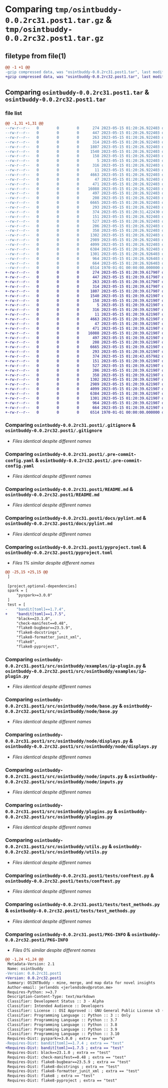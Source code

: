 # Comparing `tmp/osintbuddy-0.0.2rc31.post1.tar.gz` & `tmp/osintbuddy-0.0.2rc32.post1.tar.gz`

## filetype from file(1)

```diff
@@ -1 +1 @@
-gzip compressed data, was "osintbuddy-0.0.2rc31.post1.tar", last modified: Fri Jan  1 00:00:00 2016, max compression
+gzip compressed data, was "osintbuddy-0.0.2rc32.post1.tar", last modified: Fri Jan  1 00:00:00 2016, max compression
```

## Comparing `osintbuddy-0.0.2rc31.post1.tar` & `osintbuddy-0.0.2rc32.post1.tar`

### file list

```diff
@@ -1,31 +1,31 @@
--rw-r--r--   0        0        0      274 2023-05-15 01:20:26.922403 osintbuddy-0.0.2rc31.post1/.github/dependabot.yml
--rw-r--r--   0        0        0      447 2023-05-15 01:20:26.922403 osintbuddy-0.0.2rc31.post1/.github/workflows/CI.yml
--rw-r--r--   0        0        0      263 2023-05-15 01:20:26.922403 osintbuddy-0.0.2rc31.post1/.github/workflows/publish.yml
--rw-r--r--   0        0        0      314 2023-05-15 01:20:26.922403 osintbuddy-0.0.2rc31.post1/.github/workflows/semantic-pr-check.yml
--rw-r--r--   0        0        0     1807 2023-05-15 01:20:26.922403 osintbuddy-0.0.2rc31.post1/.gitignore
--rw-r--r--   0        0        0     1540 2023-05-15 01:20:26.922403 osintbuddy-0.0.2rc31.post1/.pre-commit-config.yaml
--rw-r--r--   0        0        0      158 2023-05-15 01:20:26.922403 osintbuddy-0.0.2rc31.post1/.pypirc
--rw-r--r--   0        0        0        5 2023-05-15 01:20:26.922403 osintbuddy-0.0.2rc31.post1/CODE_OF_CONDUCT.md
--rw-r--r--   0        0        0      316 2023-05-15 01:20:26.922403 osintbuddy-0.0.2rc31.post1/Dockerfile
--rw-r--r--   0        0        0       11 2023-05-15 01:20:26.922403 osintbuddy-0.0.2rc31.post1/LICENSE
--rw-r--r--   0        0        0     4663 2023-05-15 01:20:26.922403 osintbuddy-0.0.2rc31.post1/README.md
--rw-r--r--   0        0        0       47 2023-05-15 01:20:26.922403 osintbuddy-0.0.2rc31.post1/docs/developer.md
--rw-r--r--   0        0        0      471 2023-05-15 01:20:26.922403 osintbuddy-0.0.2rc31.post1/docs/pre-commit-config.md
--rw-r--r--   0        0        0    16088 2023-05-15 01:20:26.922403 osintbuddy-0.0.2rc31.post1/docs/pylint.md
--rw-r--r--   0        0        0      497 2023-05-15 01:20:26.922403 osintbuddy-0.0.2rc31.post1/docs/pyproject.md
--rw-r--r--   0        0        0      208 2023-05-15 01:20:26.922403 osintbuddy-0.0.2rc31.post1/docs/workflows.md
--rw-r--r--   0        0        0     6665 2023-05-15 01:20:26.922403 osintbuddy-0.0.2rc31.post1/pyproject.toml
--rw-r--r--   0        0        0      293 2023-05-15 01:20:26.922403 osintbuddy-0.0.2rc31.post1/src/README.md
--rw-r--r--   0        0        0      374 2023-05-15 01:20:31.422430 osintbuddy-0.0.2rc31.post1/src/osintbuddy/__init__.py
--rw-r--r--   0        0        0      151 2023-05-15 01:20:26.922403 osintbuddy-0.0.2rc31.post1/src/osintbuddy/errors.py
--rw-r--r--   0        0        0      527 2023-05-15 01:20:26.922403 osintbuddy-0.0.2rc31.post1/src/osintbuddy/examples/ip-plugin.py
--rw-r--r--   0        0        0      206 2023-05-15 01:20:26.922403 osintbuddy-0.0.2rc31.post1/src/osintbuddy/manager.py
--rw-r--r--   0        0        0      358 2023-05-15 01:20:26.922403 osintbuddy-0.0.2rc31.post1/src/osintbuddy/node/__init__.py
--rw-r--r--   0        0        0     1302 2023-05-15 01:20:26.922403 osintbuddy-0.0.2rc31.post1/src/osintbuddy/node/base.py
--rw-r--r--   0        0        0     2989 2023-05-15 01:20:26.922403 osintbuddy-0.0.2rc31.post1/src/osintbuddy/node/displays.py
--rw-r--r--   0        0        0     4099 2023-05-15 01:20:26.922403 osintbuddy-0.0.2rc31.post1/src/osintbuddy/node/inputs.py
--rw-r--r--   0        0        0     6384 2023-05-15 01:20:26.922403 osintbuddy-0.0.2rc31.post1/src/osintbuddy/plugins.py
--rw-r--r--   0        0        0     1301 2023-05-15 01:20:26.926403 osintbuddy-0.0.2rc31.post1/src/osintbuddy/utils.py
--rw-r--r--   0        0        0      964 2023-05-15 01:20:26.926403 osintbuddy-0.0.2rc31.post1/tests/conftest.py
--rw-r--r--   0        0        0      664 2023-05-15 01:20:26.926403 osintbuddy-0.0.2rc31.post1/tests/test_methods.py
--rw-r--r--   0        0        0     6514 1970-01-01 00:00:00.000000 osintbuddy-0.0.2rc31.post1/PKG-INFO
+-rw-r--r--   0        0        0      274 2023-05-15 01:20:39.617907 osintbuddy-0.0.2rc32.post1/.github/dependabot.yml
+-rw-r--r--   0        0        0      447 2023-05-15 01:20:39.617907 osintbuddy-0.0.2rc32.post1/.github/workflows/CI.yml
+-rw-r--r--   0        0        0      263 2023-05-15 01:20:39.617907 osintbuddy-0.0.2rc32.post1/.github/workflows/publish.yml
+-rw-r--r--   0        0        0      314 2023-05-15 01:20:39.617907 osintbuddy-0.0.2rc32.post1/.github/workflows/semantic-pr-check.yml
+-rw-r--r--   0        0        0     1807 2023-05-15 01:20:39.617907 osintbuddy-0.0.2rc32.post1/.gitignore
+-rw-r--r--   0        0        0     1540 2023-05-15 01:20:39.621907 osintbuddy-0.0.2rc32.post1/.pre-commit-config.yaml
+-rw-r--r--   0        0        0      158 2023-05-15 01:20:39.621907 osintbuddy-0.0.2rc32.post1/.pypirc
+-rw-r--r--   0        0        0        5 2023-05-15 01:20:39.621907 osintbuddy-0.0.2rc32.post1/CODE_OF_CONDUCT.md
+-rw-r--r--   0        0        0      316 2023-05-15 01:20:39.621907 osintbuddy-0.0.2rc32.post1/Dockerfile
+-rw-r--r--   0        0        0       11 2023-05-15 01:20:39.621907 osintbuddy-0.0.2rc32.post1/LICENSE
+-rw-r--r--   0        0        0     4663 2023-05-15 01:20:39.621907 osintbuddy-0.0.2rc32.post1/README.md
+-rw-r--r--   0        0        0       47 2023-05-15 01:20:39.621907 osintbuddy-0.0.2rc32.post1/docs/developer.md
+-rw-r--r--   0        0        0      471 2023-05-15 01:20:39.621907 osintbuddy-0.0.2rc32.post1/docs/pre-commit-config.md
+-rw-r--r--   0        0        0    16088 2023-05-15 01:20:39.621907 osintbuddy-0.0.2rc32.post1/docs/pylint.md
+-rw-r--r--   0        0        0      497 2023-05-15 01:20:39.621907 osintbuddy-0.0.2rc32.post1/docs/pyproject.md
+-rw-r--r--   0        0        0      208 2023-05-15 01:20:39.621907 osintbuddy-0.0.2rc32.post1/docs/workflows.md
+-rw-r--r--   0        0        0     6665 2023-05-15 01:20:39.621907 osintbuddy-0.0.2rc32.post1/pyproject.toml
+-rw-r--r--   0        0        0      293 2023-05-15 01:20:39.621907 osintbuddy-0.0.2rc32.post1/src/README.md
+-rw-r--r--   0        0        0      374 2023-05-15 01:20:43.657982 osintbuddy-0.0.2rc32.post1/src/osintbuddy/__init__.py
+-rw-r--r--   0        0        0      151 2023-05-15 01:20:39.621907 osintbuddy-0.0.2rc32.post1/src/osintbuddy/errors.py
+-rw-r--r--   0        0        0      527 2023-05-15 01:20:39.621907 osintbuddy-0.0.2rc32.post1/src/osintbuddy/examples/ip-plugin.py
+-rw-r--r--   0        0        0      206 2023-05-15 01:20:39.621907 osintbuddy-0.0.2rc32.post1/src/osintbuddy/manager.py
+-rw-r--r--   0        0        0      358 2023-05-15 01:20:39.621907 osintbuddy-0.0.2rc32.post1/src/osintbuddy/node/__init__.py
+-rw-r--r--   0        0        0     1302 2023-05-15 01:20:39.621907 osintbuddy-0.0.2rc32.post1/src/osintbuddy/node/base.py
+-rw-r--r--   0        0        0     2989 2023-05-15 01:20:39.621907 osintbuddy-0.0.2rc32.post1/src/osintbuddy/node/displays.py
+-rw-r--r--   0        0        0     4099 2023-05-15 01:20:39.621907 osintbuddy-0.0.2rc32.post1/src/osintbuddy/node/inputs.py
+-rw-r--r--   0        0        0     6384 2023-05-15 01:20:39.621907 osintbuddy-0.0.2rc32.post1/src/osintbuddy/plugins.py
+-rw-r--r--   0        0        0     1301 2023-05-15 01:20:39.621907 osintbuddy-0.0.2rc32.post1/src/osintbuddy/utils.py
+-rw-r--r--   0        0        0      964 2023-05-15 01:20:39.621907 osintbuddy-0.0.2rc32.post1/tests/conftest.py
+-rw-r--r--   0        0        0      664 2023-05-15 01:20:39.621907 osintbuddy-0.0.2rc32.post1/tests/test_methods.py
+-rw-r--r--   0        0        0     6514 1970-01-01 00:00:00.000000 osintbuddy-0.0.2rc32.post1/PKG-INFO
```

### Comparing `osintbuddy-0.0.2rc31.post1/.gitignore` & `osintbuddy-0.0.2rc32.post1/.gitignore`

 * *Files identical despite different names*

### Comparing `osintbuddy-0.0.2rc31.post1/.pre-commit-config.yaml` & `osintbuddy-0.0.2rc32.post1/.pre-commit-config.yaml`

 * *Files identical despite different names*

### Comparing `osintbuddy-0.0.2rc31.post1/README.md` & `osintbuddy-0.0.2rc32.post1/README.md`

 * *Files identical despite different names*

### Comparing `osintbuddy-0.0.2rc31.post1/docs/pylint.md` & `osintbuddy-0.0.2rc32.post1/docs/pylint.md`

 * *Files identical despite different names*

### Comparing `osintbuddy-0.0.2rc31.post1/pyproject.toml` & `osintbuddy-0.0.2rc32.post1/pyproject.toml`

 * *Files 1% similar despite different names*

```diff
@@ -25,15 +25,15 @@
 ]
 
 [project.optional-dependencies]
 spark = [
     "pyspark>=3.0.0"
 ]
 test = [
-    "bandit[toml]==1.7.4",
+    "bandit[toml]==1.7.5",
     "black==23.1.0",
     "check-manifest==0.48",
     "flake8-bugbear==23.5.9",
     "flake8-docstrings",
     "flake8-formatter_junit_xml",
     "flake8",
     "flake8-pyproject",
```

### Comparing `osintbuddy-0.0.2rc31.post1/src/osintbuddy/examples/ip-plugin.py` & `osintbuddy-0.0.2rc32.post1/src/osintbuddy/examples/ip-plugin.py`

 * *Files identical despite different names*

### Comparing `osintbuddy-0.0.2rc31.post1/src/osintbuddy/node/base.py` & `osintbuddy-0.0.2rc32.post1/src/osintbuddy/node/base.py`

 * *Files identical despite different names*

### Comparing `osintbuddy-0.0.2rc31.post1/src/osintbuddy/node/displays.py` & `osintbuddy-0.0.2rc32.post1/src/osintbuddy/node/displays.py`

 * *Files identical despite different names*

### Comparing `osintbuddy-0.0.2rc31.post1/src/osintbuddy/node/inputs.py` & `osintbuddy-0.0.2rc32.post1/src/osintbuddy/node/inputs.py`

 * *Files identical despite different names*

### Comparing `osintbuddy-0.0.2rc31.post1/src/osintbuddy/plugins.py` & `osintbuddy-0.0.2rc32.post1/src/osintbuddy/plugins.py`

 * *Files identical despite different names*

### Comparing `osintbuddy-0.0.2rc31.post1/src/osintbuddy/utils.py` & `osintbuddy-0.0.2rc32.post1/src/osintbuddy/utils.py`

 * *Files identical despite different names*

### Comparing `osintbuddy-0.0.2rc31.post1/tests/conftest.py` & `osintbuddy-0.0.2rc32.post1/tests/conftest.py`

 * *Files identical despite different names*

### Comparing `osintbuddy-0.0.2rc31.post1/tests/test_methods.py` & `osintbuddy-0.0.2rc32.post1/tests/test_methods.py`

 * *Files identical despite different names*

### Comparing `osintbuddy-0.0.2rc31.post1/PKG-INFO` & `osintbuddy-0.0.2rc32.post1/PKG-INFO`

 * *Files 0% similar despite different names*

```diff
@@ -1,24 +1,24 @@
 Metadata-Version: 2.1
 Name: osintbuddy
-Version: 0.0.2rc31.post1
+Version: 0.0.2rc32.post1
 Summary: OSINTBuddy - mine, merge, and map data for novel insights
 Author-email: jerlendds <jerlendsdev@proton.me>
 Requires-Python: >=3.7
 Description-Content-Type: text/markdown
 Classifier: Development Status :: 3 - Alpha
 Classifier: Intended Audience :: Developers
 Classifier: License :: OSI Approved :: GNU General Public License v3 (GPLv3)
 Classifier: Programming Language :: Python :: 3 :: Only
 Classifier: Programming Language :: Python :: 3.7
 Classifier: Programming Language :: Python :: 3.8
 Classifier: Programming Language :: Python :: 3.9
 Classifier: Programming Language :: Python :: 3.10
 Requires-Dist: pyspark>=3.0.0 ; extra == "spark"
-Requires-Dist: bandit[toml]==1.7.4 ; extra == "test"
+Requires-Dist: bandit[toml]==1.7.5 ; extra == "test"
 Requires-Dist: black==23.1.0 ; extra == "test"
 Requires-Dist: check-manifest==0.48 ; extra == "test"
 Requires-Dist: flake8-bugbear==23.5.9 ; extra == "test"
 Requires-Dist: flake8-docstrings ; extra == "test"
 Requires-Dist: flake8-formatter_junit_xml ; extra == "test"
 Requires-Dist: flake8 ; extra == "test"
 Requires-Dist: flake8-pyproject ; extra == "test"
```

